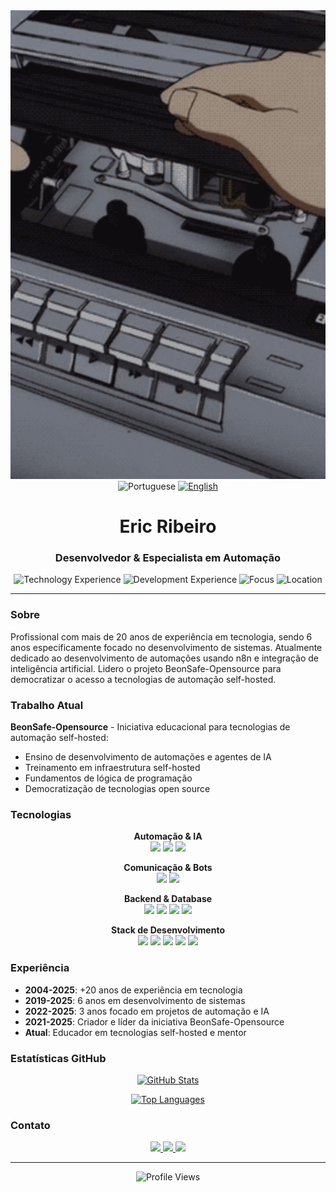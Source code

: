 <div align="center">
  <img src="./public/playtape.gif" width="100%" height="750" style="object-fit: cover;" alt="Eric Ribeiro - Developer & Automation Specialist" />
</div>

<div align="center">
  <img src="https://img.shields.io/badge/🇧🇷-Português-black?style=flat-square&labelColor=333333&color=666666" alt="Portuguese" />
  <a href="README-EN.md">
    <img src="https://img.shields.io/badge/🇺🇸-English-black?style=flat-square&labelColor=333333&color=444444" alt="English" />
  </a>
</div>

<h1 align="center">Eric Ribeiro</h1>
<h3 align="center">Desenvolvedor & Especialista em Automação</h3>

<div align="center">
  <img src="https://img.shields.io/badge/Tecnologia-20%2B%20anos-black?style=flat-square&labelColor=333333&color=666666" alt="Technology Experience" />
  <img src="https://img.shields.io/badge/Desenvolvimento-6%20anos-black?style=flat-square&labelColor=333333&color=666666" alt="Development Experience" />
  <img src="https://img.shields.io/badge/Foco-Automação%20%26%20IA-black?style=flat-square&labelColor=333333&color=666666" alt="Focus" />
  <img src="https://img.shields.io/badge/Localização-Brasil-black?style=flat-square&labelColor=333333&color=666666" alt="Location" />
</div>

---

### Sobre

Profissional com mais de 20 anos de experiência em tecnologia, sendo 6 anos especificamente focado no desenvolvimento de sistemas. Atualmente dedicado ao desenvolvimento de automações usando n8n e integração de inteligência artificial.
Lidero o projeto BeonSafe-Opensource para democratizar o acesso a tecnologias de automação self-hosted.

### Trabalho Atual

**BeonSafe-Opensource** - Iniciativa educacional para tecnologias de automação self-hosted:

- Ensino de desenvolvimento de automações e agentes de IA
- Treinamento em infraestrutura self-hosted
- Fundamentos de lógica de programação
- Democratização de tecnologias open source

### Tecnologias

<div align="center">

**Automação & IA**
<br />
<img src="https://img.shields.io/badge/n8n-black?style=flat-square&logo=n8n&logoColor=white&labelColor=2d2d2d" />
<img src="https://img.shields.io/badge/DifyAI-black?style=flat-square&logo=openai&logoColor=white&labelColor=2d2d2d" />
<img src="https://img.shields.io/badge/OpenAI-black?style=flat-square&logo=openai&logoColor=white&labelColor=2d2d2d" />

**Comunicação & Bots**
<br />
<img src="https://img.shields.io/badge/TypeBot-black?style=flat-square&logo=chatbot&logoColor=white&labelColor=2d2d2d" />
<img src="https://img.shields.io/badge/Evolution_API-black?style=flat-square&logo=whatsapp&logoColor=white&labelColor=2d2d2d" />

**Backend & Database**
<br />
<img src="https://img.shields.io/badge/Node.js-black?style=flat-square&logo=node.js&logoColor=white&labelColor=2d2d2d" />
<img src="https://img.shields.io/badge/MongoDB-black?style=flat-square&logo=mongodb&logoColor=white&labelColor=2d2d2d" />
<img src="https://img.shields.io/badge/Redis-black?style=flat-square&logo=redis&logoColor=white&labelColor=2d2d2d" />
<img src="https://img.shields.io/badge/Supabase-black?style=flat-square&logo=supabase&logoColor=white&labelColor=2d2d2d" />

**Stack de Desenvolvimento**
<br />
<img src="https://img.shields.io/badge/JavaScript-black?style=flat-square&logo=javascript&logoColor=white&labelColor=2d2d2d" />
<img src="https://img.shields.io/badge/TypeScript-black?style=flat-square&logo=typescript&logoColor=white&labelColor=2d2d2d" />
<img src="https://img.shields.io/badge/Python-black?style=flat-square&logo=python&logoColor=white&labelColor=2d2d2d" />
<img src="https://img.shields.io/badge/Docker-black?style=flat-square&logo=docker&logoColor=white&labelColor=2d2d2d" />
<img src="https://img.shields.io/badge/Linux-black?style=flat-square&logo=linux&logoColor=white&labelColor=2d2d2d" />

</div>

### Experiência

- **2004-2025**: +20 anos de experiência em tecnologia
- **2019-2025**: 6 anos em desenvolvimento de sistemas
- **2022-2025**: 3 anos focado em projetos de automação e IA
- **2021-2025**: Criador e líder da iniciativa BeonSafe-Opensource
- **Atual**: Educador em tecnologias self-hosted e mentor

### Estatísticas GitHub

<div align="center">

[![GitHub Stats](https://github-readme-stats-sigma-five.vercel.app/api?username=ericvasr&show_icons=true&theme=dark&bg_color=0d1117&title_color=ffffff&text_color=c9d1d9&icon_color=58a6ff&border_color=30363d&count_private=true)](https://github.com/ericvasr)

[![Top Languages](https://github-readme-stats-sigma-five.vercel.app/api/top-langs/?username=ericvasr&layout=compact&langs_count=6&theme=dark&bg_color=0d1117&title_color=ffffff&text_color=c9d1d9&border_color=30363d)](https://github.com/ericvasr)

</div>

### Contato

<div align="center">
  <a href="https://www.linkedin.com/in/eric-ribeiro-15853521a/">
    <img src="https://img.shields.io/badge/LinkedIn-black?style=flat-square&logo=linkedin&logoColor=white&labelColor=2d2d2d" />
  </a>
  <a href="https://github.com/ericvasr">
    <img src="https://img.shields.io/badge/GitHub-black?style=flat-square&logo=github&logoColor=white&labelColor=2d2d2d" />
  </a>
  <a href="mailto:eric@beonsafe.com">
    <img src="https://img.shields.io/badge/Email-black?style=flat-square&logo=gmail&logoColor=white&labelColor=2d2d2d" />
  </a>
</div>

---

<div align="center">
  <img src="https://komarev.com/ghpvc/?username=ericvasr&label=Visualizações%20do%20Perfil&color=666666&style=flat-square&labelColor=333333" alt="Profile Views" />
</div>
